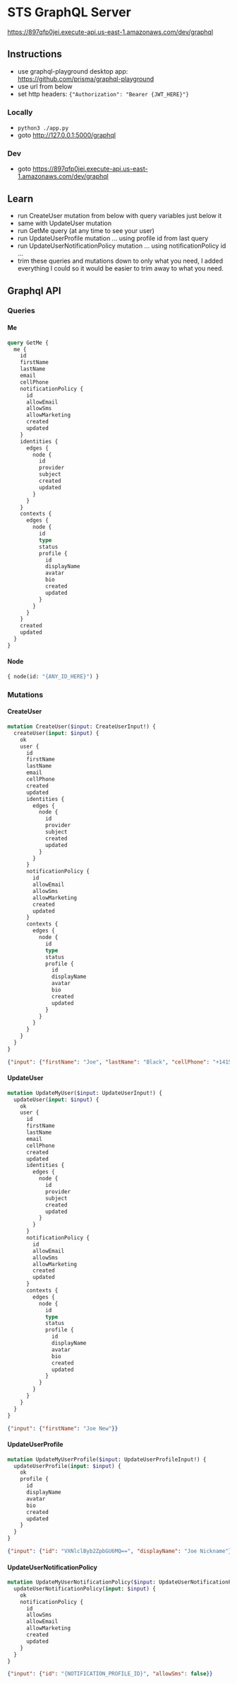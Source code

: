 # STS GraphQL Server
https://897qfp0jei.execute-api.us-east-1.amazonaws.com/dev/graphql


## Instructions
* use graphql-playground desktop app: https://github.com/prisma/graphql-playground
* use url from below
* set http headers: `{"Authorization": "Bearer {JWT_HERE}"}`

### Locally
* `python3 ./app.py`
* goto http://127.0.0.1:5000/graphql

### Dev
* goto https://897qfp0jei.execute-api.us-east-1.amazonaws.com/dev/graphql


## Learn
* run CreateUser mutation from below with query variables just below it
* same with UpdateUser mutation
* run GetMe query (at any time to see your user)
* run UpdateUserProfile mutation ... using profile id from last query
* run UpdateUserNotificationPolicy mutation ... using notificationPolicy id ...
* trim these queries and mutations down to only what you need, I added everything I could so it would be easier to trim away to what you need.


## Graphql API

### Queries

#### Me

```graphql
query GetMe {
  me {
    id
    firstName
    lastName
    email
    cellPhone
    notificationPolicy {
      id
      allowEmail
      allowSms
      allowMarketing
      created
      updated
    }
    identities {
      edges {
        node {
          id
          provider
          subject
          created
          updated
        }
      }
    }
    contexts {
      edges {
        node {
          id
          type
          status
          profile {
            id
            displayName
            avatar
            bio
            created
            updated
          }
        }
      }
    }
    created
    updated
  }
}
```

#### Node
```graphql
{ node(id: "{ANY_ID_HERE}") }
```

### Mutations

#### CreateUser

```graphql
mutation CreateUser($input: CreateUserInput!) {
  createUser(input: $input) {
    ok
    user {
      id
      firstName
      lastName
      email
      cellPhone
      created
      updated
      identities {
        edges {
          node {
            id
            provider
            subject
            created
            updated
          }
        }
      }
      notificationPolicy {
        id
        allowEmail
        allowSms
        allowMarketing
        created
        updated
      }
      contexts {
        edges {
          node {
            id
            type
            status
            profile {
              id
              displayName
              avatar
              bio
              created
              updated
            }
          }
        }
      }
    }
  }
}
```

```json
{"input": {"firstName": "Joe", "lastName": "Black", "cellPhone": "+14155552671"}}
```

#### UpdateUser

```graphql
mutation UpdateMyUser($input: UpdateUserInput!) {
  updateUser(input: $input) {
    ok
    user {
      id
      firstName
      lastName
      email
      cellPhone
      created
      updated
      identities {
        edges {
          node {
            id
            provider
            subject
            created
            updated
          }
        }
      }
      notificationPolicy {
        id
        allowEmail
        allowSms
        allowMarketing
        created
        updated
      }
      contexts {
        edges {
          node {
            id
            type
            status
            profile {
              id
              displayName
              avatar
              bio
              created
              updated
            }
          }
        }
      }
    }
  }
}
```

```json
{"input": {"firstName": "Joe New"}}
```

#### UpdateUserProfile
```graphql
mutation UpdateMyUserProfile($input: UpdateUserProfileInput!) {
  updateUserProfile(input: $input) {
    ok
    profile {
      id
      displayName
      avatar
      bio
      created
      updated
    }
  }
}
```

```json
{"input": {"id": "VXNlclByb2ZpbGU6MQ==", "displayName": "Joe Nickname"}}
```

#### UpdateUserNotificationPolicy
```graphql
mutation UpdateMyUserNotificationPolicy($input: UpdateUserNotificationPolicyInput!) {
  updateUserNotificationPolicy(input: $input) {
    ok
    notificationPolicy {
      id
      allowSms
      allowEmail
      allowMarketing
      created
      updated
    }
  }
}
```

```json
{"input": {"id": "{NOTIFICATION_PROFILE_ID}", "allowSms": false}}
```
